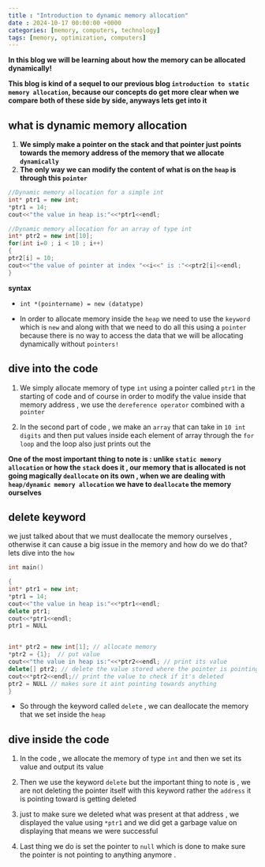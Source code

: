 ```yaml
---
title : "Introduction to dynamic memory allocation"
date : 2024-10-17 00:00:00 +0000
categories: [memory, computers, technology]
tags: [memory, optimization, computers]
---
```


**In this blog we will be learning about how the memory can be allocated dynamically!**

**This blog is kind of a sequel to our previous blog `introduction to static memory allocation`,
because our concepts do get more clear when we compare both of these side by side, anyways lets get into it**


## what is dynamic memory allocation

1. **We simply make a pointer on the stack and that pointer just points towards the memory address of the memory that we allocate `dynamically`** 
2. **The only way we can modify the content of what is on the `heap` is through this `pointer`**

```c++
//Dynamic memory allocation for a simple int
int* ptr1 = new int;
*ptr1 = 14;   
cout<<"the value in heap is:"<<*ptr1<<endl;

//Dynamic memory allocation for an array of type int
int* ptr2 = new int[10];
for(int i=0 ; i < 10 ; i++)
{
ptr2[i] = 10;
cout<<"the value of pointer at index "<<i<<" is :"<<ptr2[i]<<endl;
}
```
**syntax**
- `int *(pointername) = new (datatype)`

- In order to allocate memory inside the `heap` we need to use the `keyword` which is `new` and along with that we need to do all this using a `pointer` because there is no way to access the data that we will be allocating dynamically without `pointers!`


## dive into the code

1. We simply allocate  memory of type `int` using a pointer called `ptr1`  in the starting of code and of course in order to modify the value inside that memory address , we use the `dereference operator` combined with a `pointer` 

2. In the second part of code , we make an `array` that can take in `10 int digits` and then put values inside each element of array through the `for loop` and the loop also just prints out the 

**One of the most important thing to note is :
unlike `static memory allocation`  or how the `stack` does it , our memory that is allocated is not going magically `deallocate` on its own , when we are dealing with `heap/dynamic memory allocation` we have to `deallocate` the memory ourselves**

## delete keyword

we just talked about that we must deallocate the memory ourselves , otherwise it can cause a big issue in the memory  and how do we do that? lets dive into the `how`

```c++
int main()

{
int* ptr1 = new int;
*ptr1 = 14;
cout<<"the value in heap is:"<<*ptr1<<endl;
delete ptr1;
cout<<*ptr1<<endl;
ptr1 = NULL


int* ptr2 = new int[1]; // allocate memory 
*ptr2 = {1};  // put value 
cout<<"the value in heap is:"<<*ptr2<<endl; // print its value
delete[] ptr2; // delete the value stored where the pointer is pointing
cout<<*ptr2<<endl;// print the value to check if it's deleted
ptr2 = NULL // makes sure it aint pointing towards anything
}
```
- So through the keyword called `delete` , we can deallocate the memory that we set inside the `heap`

## dive inside the code

1. In the code , we allocate the memory of type `int` and then we set its value and output its value 
2. Then we use the keyword `delete` but the important thing to note is , we are not deleting the pointer itself with this keyword rather the `address` it is pointing toward is getting deleted

3. just to make sure we deleted what was present at that address , we displayed the value using `*ptr1` and we did get a garbage value on displaying that means we were successful

4. Last thing we do is set the pointer to `null` which is done to make sure the pointer is not pointing to anything anymore .
